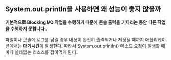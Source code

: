 ## System.out.println을 사용하면 왜 성능이 좋지 않을까

**기본적으로 Blocking I/O 작업을 수행하기 때문에 콘솔 출력을 기다리는 동안 다른 작업을 수행하지 못합니다..**

파일이나 콘솔에 로그를 남길 경우 내용이 완전히 출력되거나 저장될 때까지 애플리케이션에서는 **대기시간**이 발생한다. 따라서 System.out.println() 메소드 요청이 발생할 때마다 쓸데없는 리소스를 잡아먹게 된다.




